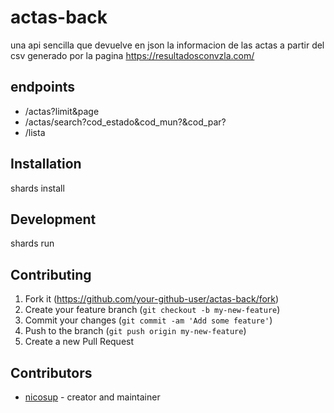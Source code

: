 # actas-back
una api sencilla que devuelve en json la informacion de las actas a partir del csv generado por la pagina https://resultadosconvzla.com/
## endpoints
- /actas?limit&page
- /actas/search?cod_estado&cod_mun?&cod_par?
- /lista

## Installation

shards install

## Development

shards run

## Contributing

1. Fork it (<https://github.com/your-github-user/actas-back/fork>)
2. Create your feature branch (`git checkout -b my-new-feature`)
3. Commit your changes (`git commit -am 'Add some feature'`)
4. Push to the branch (`git push origin my-new-feature`)
5. Create a new Pull Request

## Contributors

- [nicosup](https://github.com/your-github-user) - creator and maintainer
